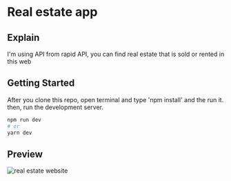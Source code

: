 # Real estate app

## Explain

I'm using API from rapid API, you can find real estate that is sold or rented in this web

## Getting Started

After you clone this repo, open terminal and type 'npm install' and the run it.
then, run the development server.

```bash
npm run dev
# or
yarn dev
```
## Preview

![real estate website](./assets/img/ss-app.png 'Text to show on mouseover')
